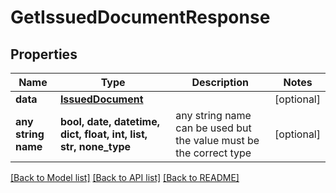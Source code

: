 # GetIssuedDocumentResponse


## Properties
Name | Type | Description | Notes
------------ | ------------- | ------------- | -------------
**data** | [**IssuedDocument**](IssuedDocument.md) |  | [optional] 
**any string name** | **bool, date, datetime, dict, float, int, list, str, none_type** | any string name can be used but the value must be the correct type | [optional]

[[Back to Model list]](../README.md#documentation-for-models) [[Back to API list]](../README.md#documentation-for-api-endpoints) [[Back to README]](../README.md)


